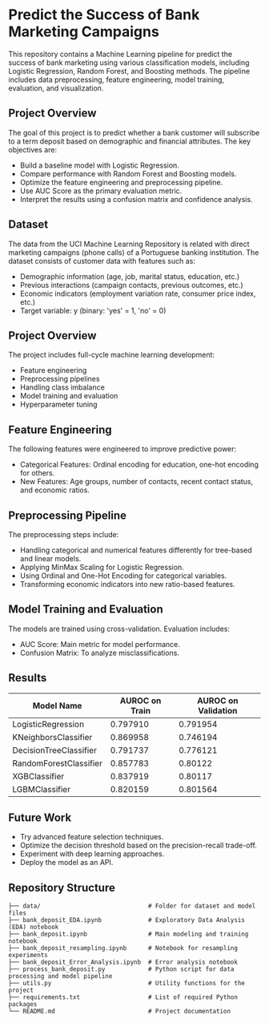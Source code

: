 # Predict the Success of Bank Marketing Campaigns
This repository contains a Machine Learning pipeline for predict the success of bank marketing using various classification models, including Logistic Regression, Random Forest, and Boosting methods. The pipeline includes data preprocessing, feature engineering, model training, evaluation, and visualization.

## Project Overview
The goal of this project is to predict whether a bank customer will subscribe to a term deposit based on demographic and financial attributes. The key objectives are:
- Build a baseline model with Logistic Regression.
- Compare performance with Random Forest and Boosting models.
- Optimize the feature engineering and preprocessing pipeline.
- Use AUC Score as the primary evaluation metric.
- Interpret the results using a confusion matrix and confidence analysis.

## Dataset
The data from the UCI Machine Learning Repository is related with direct marketing campaigns (phone calls) of a Portuguese banking institution.
The dataset consists of customer data with features such as:
- Demographic information (age, job, marital status, education, etc.)
- Previous interactions (campaign contacts, previous outcomes, etc.)
- Economic indicators (employment variation rate, consumer price index, etc.)
- Target variable: y (binary: 'yes' = 1, 'no' = 0)

## Project Overview
The project includes full-cycle machine learning development:
- Feature engineering
- Preprocessing pipelines
- Handling class imbalance
- Model training and evaluation
- Hyperparameter tuning

## Feature Engineering
The following features were engineered to improve predictive power:
- Categorical Features: Ordinal encoding for education, one-hot encoding for others.
- New Features: Age groups, number of contacts, recent contact status, and economic ratios.

## Preprocessing Pipeline
The preprocessing steps include:
- Handling categorical and numerical features differently for tree-based and linear models.
- Applying MinMax Scaling for Logistic Regression.
- Using Ordinal and One-Hot Encoding for categorical variables.
- Transforming economic indicators into new ratio-based features.

## Model Training and Evaluation
The models are trained using cross-validation. Evaluation includes:
- AUC Score: Main metric for model performance.
- Confusion Matrix: To analyze misclassifications.

## Results
| Model Name             | AUROC on Train | AUROC on Validation |
| ---------------------- | -------------- | ------------------- |
| LogisticRegression     |0.797910        |0.791954             |
| KNeighborsClassifier   |0.869958        |0.746194             |
| DecisionTreeClassifier |0.791737        |0.776121             |
| RandomForestClassifier |0.857783        |0.80122              |
| XGBClassifier          |0.837919        |0.80117              |
| LGBMClassifier         |0.820159        |0.801564             |

## Future Work
- Try advanced feature selection techniques.
- Optimize the decision threshold based on the precision-recall trade-off.
- Experiment with deep learning approaches.
- Deploy the model as an API.

## Repository Structure
```
├── data/                              # Folder for dataset and model files
├── bank_deposit_EDA.ipynb             # Exploratory Data Analysis (EDA) notebook
├── bank_deposit.ipynb                 # Main modeling and training notebook
├── bank_deposit_resampling.ipynb      # Notebook for resampling experiments
├── bank_deposit_Error_Analysis.ipynb  # Error analysis notebook
├── process_bank_deposit.py            # Python script for data processing and model pipeline
├── utils.py                           # Utility functions for the project
├── requirements.txt                   # List of required Python packages
└── README.md                          # Project documentation
```
